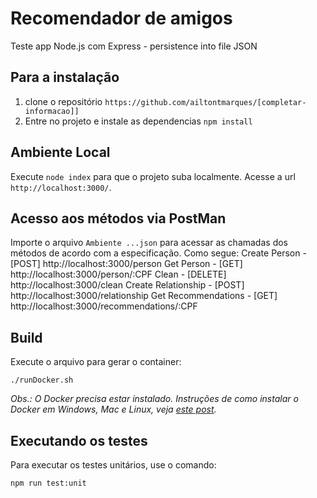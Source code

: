 # Recomendador de amigos
Teste app Node.js com Express - persistence into file JSON

## Para a instalação

1. clone o repositório `https://github.com/ailtontmarques/[completar-informacao]]`
2. Entre no projeto e instale as dependencias `npm install`

## Ambiente Local

Execute `node index` para que o projeto suba localmente. Acesse a url `http://localhost:3000/`.

## Acesso aos métodos via PostMan

Importe o arquivo `Ambiente ...json` para acessar as chamadas dos métodos de acordo com a especificação.
Como segue:
Create Person - [POST]          http://localhost:3000/person
Get Person - [GET]              http://localhost:3000/person/:CPF
Clean - [DELETE]                http://localhost:3000/clean
Create Relationship - [POST]    http://localhost:3000/relationship
Get Recommendations - [GET]     http://localhost:3000/recommendations/:CPF

## Build
Execute o arquivo para gerar o container:

```
./runDocker.sh
```
*Obs.: O Docker precisa estar instalado. Instruções de como instalar o Docker em Windows, Mac e Linux, veja [este post](https://blog.umbler.com/br/containers-102-primeiros-passos-para-realizar-a-instalacao?a=7e8480pk).*

## Executando os testes
Para executar os testes unitários, use o comando:
```
npm run test:unit
```